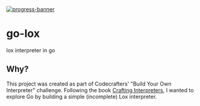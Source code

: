 [![progress-banner](https://backend.codecrafters.io/progress/interpreter/f35d850c-f2fe-4a2c-b9b0-41adb9c0ac7d)](https://app.codecrafters.io/users/codecrafters-bot?r=2qF)

# go-lox

lox interpreter in go

## Why?

This project was created as part of Codecrafters' "Build Your Own Interpreter" challenge. Following the book [Crafting Interpreters](https://craftinginterpreters.com/introduction.html), I wanted to explore Go by building a simple (incomplete) Lox interpreter.
